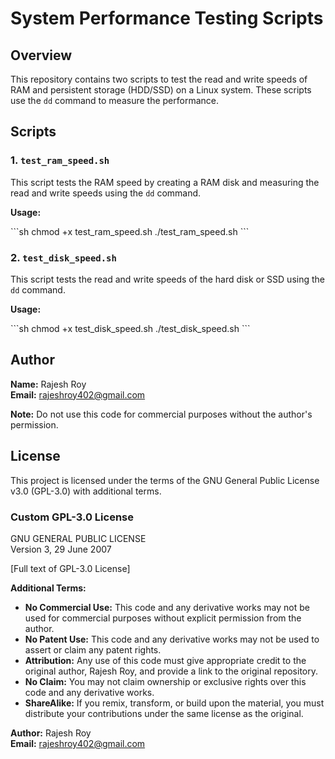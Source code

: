 
# System Performance Testing Scripts

## Overview

This repository contains two scripts to test the read and write speeds of RAM and persistent storage (HDD/SSD) on a Linux system. These scripts use the `dd` command to measure the performance.

## Scripts

### 1. `test_ram_speed.sh`

This script tests the RAM speed by creating a RAM disk and measuring the read and write speeds using the `dd` command.

**Usage:**

\`\`\`sh
chmod +x test_ram_speed.sh
./test_ram_speed.sh
\`\`\`

### 2. `test_disk_speed.sh`

This script tests the read and write speeds of the hard disk or SSD using the `dd` command.

**Usage:**

\`\`\`sh
chmod +x test_disk_speed.sh
./test_disk_speed.sh
\`\`\`

## Author

**Name:** Rajesh Roy  
**Email:** rajeshroy402@gmail.com  

**Note:** Do not use this code for commercial purposes without the author's permission.

## License

This project is licensed under the terms of the GNU General Public License v3.0 (GPL-3.0) with additional terms.

### Custom GPL-3.0 License

GNU GENERAL PUBLIC LICENSE  
Version 3, 29 June 2007

[Full text of GPL-3.0 License]

**Additional Terms:**

- **No Commercial Use:** This code and any derivative works may not be used for commercial purposes without explicit permission from the author.
- **No Patent Use:** This code and any derivative works may not be used to assert or claim any patent rights.
- **Attribution:** Any use of this code must give appropriate credit to the original author, Rajesh Roy, and provide a link to the original repository.
- **No Claim:** You may not claim ownership or exclusive rights over this code and any derivative works.
- **ShareAlike:** If you remix, transform, or build upon the material, you must distribute your contributions under the same license as the original.

**Author:** Rajesh Roy  
**Email:** rajeshroy402@gmail.com
